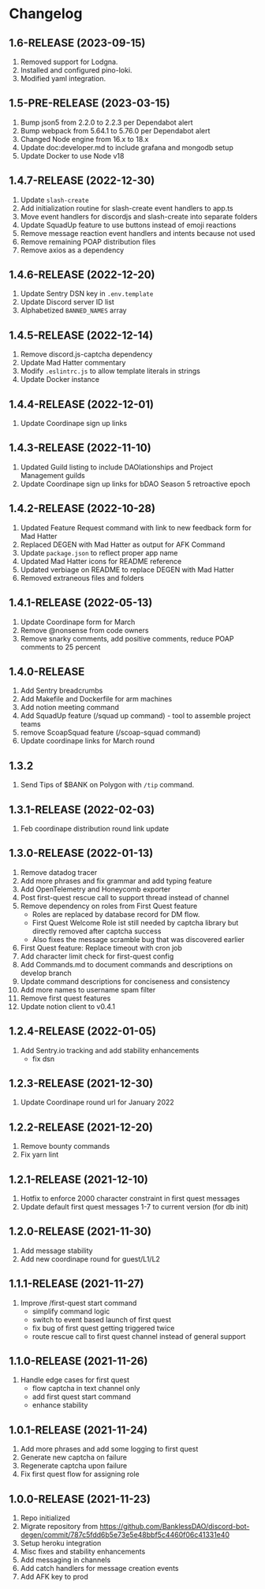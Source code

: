 # Changelog

## 1.6-RELEASE (2023-09-15)

1. Removed support for Lodgna.
2. Installed and configured pino-loki.
3. Modified yaml integration.

## 1.5-PRE-RELEASE (2023-03-15)

1. Bump json5 from 2.2.0 to 2.2.3 per Dependabot alert
2. Bump webpack from 5.64.1 to 5.76.0 per Dependabot alert
3. Changed Node engine from 16.x to 18.x 
4. Update doc:developer.md to include grafana and mongodb setup
5. Update Docker to use Node v18

## 1.4.7-RELEASE (2022-12-30)

1. Update `slash-create`
2. Add initialization routine for slash-create event handlers to app.ts
3. Move event handlers for discordjs and slash-create into separate folders
4. Update SquadUp feature to use buttons instead of emoji reactions
5. Remove message reaction event handlers and intents because not used
6. Remove remaining POAP distribution files
7. Remove axios as a dependency

## 1.4.6-RELEASE (2022-12-20)

1. Update Sentry DSN key in `.env.template`
2. Update Discord server ID list
3. Alphabetized `BANNED_NAMES` array

## 1.4.5-RELEASE (2022-12-14)

1. Remove discord.js-captcha dependency
2. Update Mad Hatter commentary
3. Modify `.eslintrc.js` to allow template literals in strings
4. Update Docker instance

## 1.4.4-RELEASE (2022-12-01)

1. Update Coordinape sign up links

## 1.4.3-RELEASE (2022-11-10)

1. Updated Guild listing to include DAOlationships and Project Management guilds
2. Update Coordinape sign up links for bDAO Season 5 retroactive epoch

## 1.4.2-RELEASE (2022-10-28)

1. Updated Feature Request command with link to new feedback form for Mad Hatter
2. Replaced DEGEN with Mad Hatter as output for AFK Command
3. Update `package.json` to reflect proper app name
4. Updated Mad Hatter icons for README reference
5. Updated verbiage on README to replace DEGEN with Mad Hatter
6. Removed extraneous files and folders

## 1.4.1-RELEASE (2022-05-13)

1. Update Coordinape form for March
2. Remove @nonsense from code owners
3. Remove snarky comments, add positive comments, reduce POAP comments to 25 percent

## 1.4.0-RELEASE

1. Add Sentry breadcrumbs
2. Add Makefile and Dockerfile for arm machines
3. Add notion meeting command
4. Add SquadUp feature (/squad up command) - tool to assemble project teams
5. remove ScoapSquad feature (/scoap-squad command)
6. Update coordinape links for March round

## 1.3.2

1. Send Tips of $BANK on Polygon with `/tip` command.

## 1.3.1-RELEASE (2022-02-03)

1. Feb coordinape distribution round link update

## 1.3.0-RELEASE (2022-01-13)

1. Remove datadog tracer
2. Add more phrases and fix grammar and add typing feature
3. Add OpenTelemetry and Honeycomb exporter
4. Post first-quest rescue call to support thread instead of channel
5. Remove dependency on roles from First Quest feature
   - Roles are replaced by database record for DM flow.
   - First Quest Welcome Role ist still needed by captcha library but directly removed after captcha success
   - Also fixes the message scramble bug that was discovered earlier
6. First Quest feature: Replace timeout with cron job
7. Add character limit check for first-quest config
8. Add Commands.md to document commands and descriptions on develop branch
9. Update command descriptions for conciseness and consistency
10. Add more names to username spam filter
11. Remove first quest features
12. Update notion client to v0.4.1

## 1.2.4-RELEASE (2022-01-05)

1. Add Sentry.io tracking and add stability enhancements
   - fix dsn

## 1.2.3-RELEASE (2021-12-30)

1. Update Coordinape round url for January 2022

## 1.2.2-RELEASE (2021-12-20)

1. Remove bounty commands
2. Fix yarn lint

## 1.2.1-RELEASE (2021-12-10)

1. Hotfix to enforce 2000 character constraint in first quest messages
2. Update default first quest messages 1-7 to current version (for db init)

## 1.2.0-RELEASE (2021-11-30)

1. Add message stability
2. Add new coordinape round for guest/L1/L2

## 1.1.1-RELEASE (2021-11-27)

1. Improve /first-quest start command
   - simplify command logic
   - switch to event based launch of first quest
   - fix bug of first quest getting triggered twice
   - route rescue call to first quest channel instead of general support

## 1.1.0-RELEASE (2021-11-26)

1. Handle edge cases for first quest
   - flow captcha in text channel only
   - add first quest start command
   - enhance stability

## 1.0.1-RELEASE (2021-11-24)

1. Add more phrases and add some logging to first quest
2. Generate new captcha on failure
3. Regenerate captcha upon failure
4. Fix first quest flow for assigning role

## 1.0.0-RELEASE (2021-11-23)

1. Repo initialized
2. Migrate repository from https://github.com/BanklessDAO/discord-bot-degen/commit/787c5fdd6b5e73e5e48bbf5c4460f06c41331e40
3. Setup heroku integration
4. Misc fixes and stability enhancements
5. Add messaging in channels
6. Add catch handlers for message creation events
7. Add AFK key to prod

